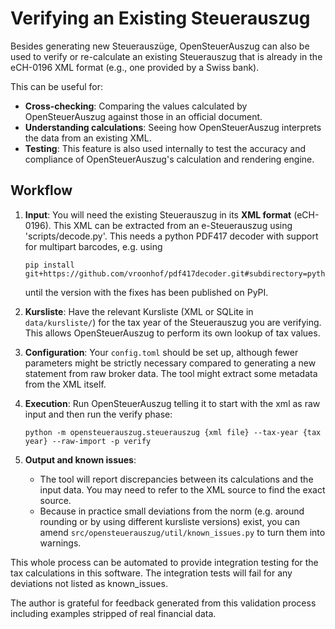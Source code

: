 # Verifying an Existing Steuerauszug

Besides generating new Steuerauszüge, OpenSteuerAuszug can also be used to verify or re-calculate an existing Steuerauszug that is already in the eCH-0196 XML format (e.g., one provided by a Swiss bank).

This can be useful for:

*   **Cross-checking**: Comparing the values calculated by OpenSteuerAuszug against those in an official document.
*   **Understanding calculations**: Seeing how OpenSteuerAuszug interprets the data from an existing XML.
*   **Testing**: This feature is also used internally to test the accuracy and compliance of OpenSteuerAuszug's calculation and rendering engine.

## Workflow

1.  **Input**: You will need the existing Steuerauszug in its **XML format** (eCH-0196). This XML can be extracted from an e-Steuerauszug using 'scripts/decode.py'. This needs a python PDF417 decoder with support for multipart barcodes, e.g. using 

    ```console
    pip install git+https://github.com/vroonhof/pdf417decoder.git#subdirectory=python
    ```
    until the version with the fixes has been published on PyPI.

2.  **Kursliste**: Have the relevant Kursliste (XML or SQLite in `data/kursliste/`) for the tax year of the Steuerauszug you are verifying. This allows OpenSteuerAuszug to perform its own lookup of tax values.
3.  **Configuration**: Your `config.toml` should be set up, although fewer parameters might be strictly necessary compared to generating a new statement from raw broker data. The tool might extract some metadata from the XML itself.
4.  **Execution**: Run OpenSteuerAuszug telling it to start with the xml as raw input and then run the verify phase:
    ```console
    python -m opensteuerauszug.steuerauszug {xml file} --tax-year {tax year} --raw-import -p verify 
    ```

5.  **Output and known issues**:
    *  The tool will report discrepancies between its calculations and the input data. You may need to refer to the XML source to find the exact source.
    * Because in practice small deviations from the norm (e.g. around rounding or by using different kursliste versions) exist, you can amend `src/opensteuerauszug/util/known_issues.py` to turn them into warnings.

This whole process can be automated to provide integration testing for the tax calculations in this software. The integration tests will fail for any deviations not listed as known_issues.
    
The author is grateful for feedback generated from this validation process including examples stripped of real financial data.
